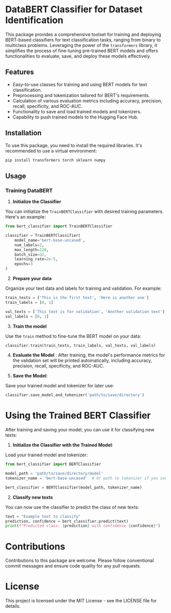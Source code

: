 # DataBERT Classifier for Dataset Identification

This package provides a comprehensive toolset for training and deploying BERT-based classifiers for text classification tasks, ranging from binary to multiclass problems. Leveraging the power of the `transformers` library, it simplifies the process of fine-tuning pre-trained BERT models and offers functionalities to evaluate, save, and deploy these models effectively.

## Features

- Easy-to-use classes for training and using BERT models for text classification.
- Preprocessing and tokenization tailored for BERT's requirements.
- Calculation of various evaluation metrics including accuracy, precision, recall, specificity, and ROC-AUC.
- Functionality to save and load trained models and tokenizers.
- Capability to push trained models to the Hugging Face Hub.

## Installation

To use this package, you need to install the required libraries. It's recommended to use a virtual environment:

```bash
pip install transformers torch sklearn numpy
```

## Usage

### Training DataBERT

1. **Initialize the Classifier**

You can initialize the `TrainBERTClassifier` with desired training parameters. Here's an example:

```python
from bert_classifier import TrainBERTClassifier

classifier = TrainBERTClassifier(
    model_name='bert-base-uncased',
    num_labels=2,
    max_length=128,
    batch_size=32,
    learning_rate=2e-5,
    epochs=3
)
```

2. **Prepare your data**

Organize your text data and labels for training and validation. For example:

```python
train_texts = ['This is the first text', 'Here is another one']
train_labels = [0, 1]

val_texts = ['This text is for validation', 'Another validation text']
val_labels = [0, 1]
```

3. **Train the model**

Use the `train` method to fine-tune the BERT model on your data:

```python
classifier.train(train_texts, train_labels, val_texts, val_labels)
```

4. **Evaluate the Model**
:
After training, the model's performance metrics for the validation set will be printed automatically, including accuracy, precision, recall, specificity, and ROC-AUC.

5. **Save the Model**:

Save your trained model and tokenizer for later use:

```python
classifier.save_model_and_tokenizer('path/to/save/directory')
```

# Using the Trained BERT Classifier

After training and saving your model, you can use it for classifying new texts:

1. **Initialize the Classifier with the Trained Model**:

Load your trained model and tokenizer:

```python
from bert_classifier import BERTClassifier

model_path = 'path/to/save/directory/model'
tokenizer_name = 'bert-base-uncased'  # Or path to tokenizer if you saved it

bert_classifier = BERTClassifier(model_path, tokenizer_name)
```

2. **Classify new texts**

You can now use the classifier to predict the class of new texts:

```python
text = "Example text to classify"
prediction, confidence = bert_classifier.predict(text)
print(f"Predicted class: {prediction} with confidence {confidence}")
```

# Contributions

Contributions to this package are welcome. Please follow conventional commit messages and ensure code quality for any pull requests.

# License

This project is licensed under the MIT License - see the LICENSE file for details.




